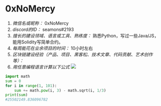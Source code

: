 # 0xNoMercy

1. *微信名或昵称：* 0xNoMercy
2. *discord的ID：* seamons#2193
3. *擅长的建设领域、语言或工具、熟练度：* 熟悉Python，写过一些Java/JS，能用Solidity写简单合约。
4. *每周能花在业余项目的时间：* 10小时左右
5. *区块链建设经验（产品、项目、黑客松、技术文章、代码贡献、艺术创作等）：* 
6. *用任意编程语言计算以下公式*
![](https://latex.codecogs.com/svg.image?\sum_{n=1}^{100}\left&space;(n^{3}-\sqrt[3]{n}&space;\right&space;))

```python
import math
sum = 0
for i in range(1, 101):
    sum += math.pow(i, 3) - math.sqrt(i, 1/3)
print(sum)
#25502149.836096782
```
